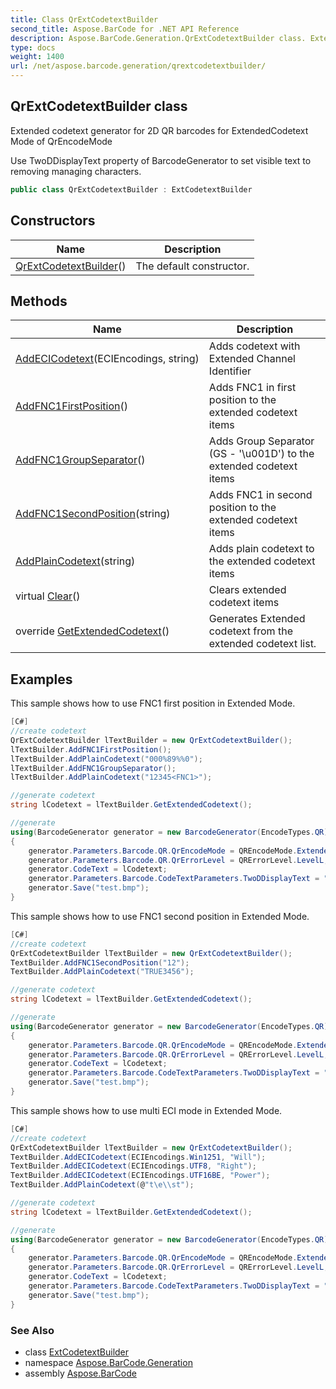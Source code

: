 ```yaml
---
title: Class QrExtCodetextBuilder
second_title: Aspose.BarCode for .NET API Reference
description: Aspose.BarCode.Generation.QrExtCodetextBuilder class. Extended codetext generator for 2D QR barcodes for ExtendedCodetext Mode of QrEncodeMode
type: docs
weight: 1400
url: /net/aspose.barcode.generation/qrextcodetextbuilder/
---
```

## QrExtCodetextBuilder class

Extended codetext generator for 2D QR barcodes for ExtendedCodetext Mode of QrEncodeMode

Use TwoDDisplayText property of BarcodeGenerator to set visible text to removing managing characters.

```csharp
public class QrExtCodetextBuilder : ExtCodetextBuilder
```

## Constructors

| Name | Description |
| --- | --- |
| [QrExtCodetextBuilder](qrextcodetextbuilder/)() | The default constructor. |

## Methods

| Name | Description |
| --- | --- |
| [AddECICodetext](../../aspose.barcode.generation/extcodetextbuilder/addecicodetext/)(ECIEncodings, string) | Adds codetext with Extended Channel Identifier |
| [AddFNC1FirstPosition](../../aspose.barcode.generation/qrextcodetextbuilder/addfnc1firstposition/)() | Adds FNC1 in first position to the extended codetext items |
| [AddFNC1GroupSeparator](../../aspose.barcode.generation/qrextcodetextbuilder/addfnc1groupseparator/)() | Adds Group Separator (GS - '\\u001D') to the extended codetext items |
| [AddFNC1SecondPosition](../../aspose.barcode.generation/qrextcodetextbuilder/addfnc1secondposition/)(string) | Adds FNC1 in second position to the extended codetext items |
| [AddPlainCodetext](../../aspose.barcode.generation/extcodetextbuilder/addplaincodetext/)(string) | Adds plain codetext to the extended codetext items |
| virtual [Clear](../../aspose.barcode.generation/extcodetextbuilder/clear/)() | Clears extended codetext items |
| override [GetExtendedCodetext](../../aspose.barcode.generation/qrextcodetextbuilder/getextendedcodetext/)() | Generates Extended codetext from the extended codetext list. |

## Examples

This sample shows how to use FNC1 first position in Extended Mode.

```csharp
[C#]
//create codetext
QrExtCodetextBuilder lTextBuilder = new QrExtCodetextBuilder();
lTextBuilder.AddFNC1FirstPosition();
lTextBuilder.AddPlainCodetext("000%89%%0");
lTextBuilder.AddFNC1GroupSeparator();
lTextBuilder.AddPlainCodetext("12345<FNC1>");

//generate codetext
string lCodetext = lTextBuilder.GetExtendedCodetext();

//generate
using(BarcodeGenerator generator = new BarcodeGenerator(EncodeTypes.QR))
{
    generator.Parameters.Barcode.QR.QrEncodeMode = QREncodeMode.ExtendedCodetext;
    generator.Parameters.Barcode.QR.QrErrorLevel = QRErrorLevel.LevelL;
	generator.CodeText = lCodetext;
    generator.Parameters.Barcode.CodeTextParameters.TwoDDisplayText = "My Text";
	generator.Save("test.bmp");
}
```

This sample shows how to use FNC1 second position in Extended Mode.

```csharp
[C#]
//create codetext
QrExtCodetextBuilder lTextBuilder = new QrExtCodetextBuilder();
TextBuilder.AddFNC1SecondPosition("12");
TextBuilder.AddPlainCodetext("TRUE3456"); 

//generate codetext
string lCodetext = lTextBuilder.GetExtendedCodetext();

//generate
using(BarcodeGenerator generator = new BarcodeGenerator(EncodeTypes.QR))
{
    generator.Parameters.Barcode.QR.QrEncodeMode = QREncodeMode.ExtendedCodetext;
    generator.Parameters.Barcode.QR.QrErrorLevel = QRErrorLevel.LevelL;
	generator.CodeText = lCodetext;
    generator.Parameters.Barcode.CodeTextParameters.TwoDDisplayText = "My Text";
	generator.Save("test.bmp");
}
```

This sample shows how to use multi ECI mode in Extended Mode.

```csharp
[C#]
//create codetext
QrExtCodetextBuilder lTextBuilder = new QrExtCodetextBuilder();
TextBuilder.AddECICodetext(ECIEncodings.Win1251, "Will");
TextBuilder.AddECICodetext(ECIEncodings.UTF8, "Right");
TextBuilder.AddECICodetext(ECIEncodings.UTF16BE, "Power");
TextBuilder.AddPlainCodetext(@"t\e\\st");   

//generate codetext
string lCodetext = lTextBuilder.GetExtendedCodetext();

//generate
using(BarcodeGenerator generator = new BarcodeGenerator(EncodeTypes.QR))
{
    generator.Parameters.Barcode.QR.QrEncodeMode = QREncodeMode.ExtendedCodetext;
    generator.Parameters.Barcode.QR.QrErrorLevel = QRErrorLevel.LevelL;
	generator.CodeText = lCodetext;
    generator.Parameters.Barcode.CodeTextParameters.TwoDDisplayText = "My Text";
	generator.Save("test.bmp");
}
```

### See Also

* class [ExtCodetextBuilder](../extcodetextbuilder/)
* namespace [Aspose.BarCode.Generation](../../aspose.barcode.generation/)
* assembly [Aspose.BarCode](../../)


